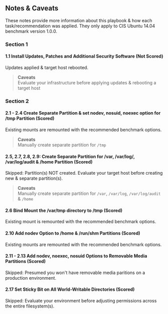 ## Notes & Caveats
These notes provide more information about this playbook & how each task/recommendation was applied.
They only apply to CIS Ubuntu 14.04 benchmark version 1.0.0.

### Section 1

#### 1.1 Install Updates, Patches and Additional Security Software (Not Scored)

Updates applied & target host rebooted.

> **Caveats**<br/>
> Evaluate your infrastructure before applying updates & rebooting a target host


### Section 2

#### 2.1 - 2.4 Create Separate Partition & set nodev, nosuid, noexec option for /tmp Partition (Scored)

Existing mounts are remounted with the recommended benchmark options.

> **Caveats**<br/>
> Manually create separate partition for `/tmp`

#### 2.5, 2.7, 2.8, 2.9: Create Separate Partition for /var, /var/log/, /var/log/audit & /home Partition (Scored)

Skipped: Partition(s) NOT created. Evaluate your target host before creating new & separate partition(s).

> **Caveats**<br/>
> Manually create separate partition for `/var`, `/var/log`, `/var/log/audit` & `/home`

#### 2.6 Bind Mount the /var/tmp directory to /tmp (Scored)

Existing mount is remounted with the recommended benchmark options.

#### 2.10 Add nodev Option to /home & /run/shm Partitions (Scored)

Existing mounts are remounted with the recommended benchmark options.

#### 2.11 - 2.13 Add nodev, noexec, nosuid Options to Removable Media Partitions (Scored)

Skipped: Presumed you won't have removable media paritions on a production environment.

#### 2.17 Set Sticky Bit on All World-Writable Directories (Scored)

Skipped: Evaluate your environment before adjusting permissions across the entire filesystem(s).
